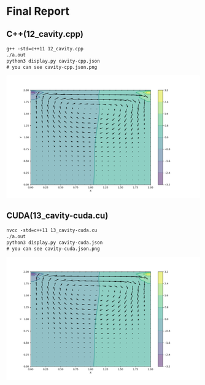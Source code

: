 # Final Report

## C++(12_cavity.cpp)

```
g++ -std=c++11 12_cavity.cpp
./a.out
python3 display.py cavity-cpp.json
# you can see cavity-cpp.json.png
```

![cavity-cpp.json.png](./cavity-cpp.json.png)

## CUDA(13_cavity-cuda.cu)

```
nvcc -std=c++11 13_cavity-cuda.cu
./a.out
python3 display.py cavity-cuda.json
# you can see cavity-cuda.json.png
```

![cavity-cuda.json.png](./cavity-cuda.json.png)
